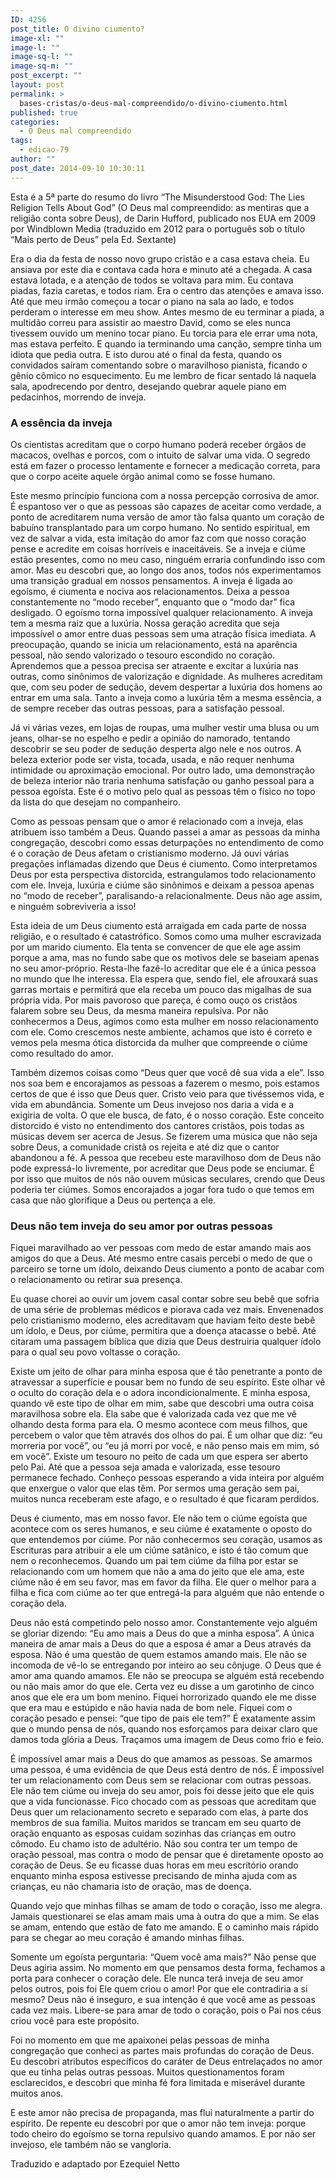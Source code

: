 ```yaml
---
ID: 4256
post_title: O divino ciumento?
image-xl: ""
image-l: ""
image-sq-l: ""
image-sq-m: ""
post_excerpt: ""
layout: post
permalink: >
  bases-cristas/o-deus-mal-compreendido/o-divino-ciumento.html
published: true
categories:
  - O Deus mal compreendido
tags:
  - edicao-79
author: ""
post_date: 2014-09-10 10:30:11
---
```

Esta é a 5ª parte do resumo do livro “The Misunderstood God: The Lies Religion Tells About God” (O Deus mal compreendido: as mentiras que a religião conta sobre Deus), de Darin Hufford, publicado nos EUA em 2009 por Windblown Media (traduzido em 2012 para o português sob o título “Mais perto de Deus” pela Ed. Sextante)

Era o dia da festa de nosso novo grupo cristão e a casa estava cheia. Eu ansiava por este dia e contava cada hora e minuto até a chegada. A casa estava lotada, e a atenção de todos se voltava para mim. Eu contava piadas, fazia caretas, e todos riam. Era o centro das atenções e amava isso. Até que meu irmão começou a tocar o piano na sala ao lado, e todos perderam o interesse em meu show. Antes mesmo de eu terminar a piada, a multidão correu para assistir ao maestro David, como se eles nunca tivessem ouvido um menino tocar piano. Eu torcia para ele errar uma nota, mas estava perfeito. E quando ia terminando uma canção, sempre tinha um idiota que pedia outra. E isto durou até o final da festa, quando os convidados saíram comentando sobre o maravilhoso pianista, ficando o gênio cômico no esquecimento. Eu me lembro de ficar sentado lá naquela sala, apodrecendo por dentro, desejando quebrar aquele piano em pedacinhos, morrendo de inveja.
<h3>A essência da inveja</h3>
Os cientistas acreditam que o corpo humano poderá receber órgãos de macacos, ovelhas e porcos, com o intuito de salvar uma vida. O segredo está em fazer o processo lentamente e fornecer a medicação correta, para que o corpo aceite aquele órgão animal como se fosse humano.

Este mesmo princípio funciona com a nossa percepção corrosiva de amor. É espantoso ver o que as pessoas são capazes de aceitar como verdade, a ponto de acreditarem numa versão de amor tão falsa quanto um coração de babuíno transplantado para um corpo humano. No sentido espiritual, em vez de salvar a vida, esta imitação do amor faz com que nosso coração pense e acredite em coisas horríveis e inaceitáveis. Se a inveja e ciúme estão presentes, como no meu caso, ninguém erraria confundindo isso com amor. Mas eu descobri que, ao longo dos anos, todos nós experimentamos uma transição gradual em nossos pensamentos.
A inveja é ligada ao egoísmo, é ciumenta e nociva aos relacionamentos. Deixa a pessoa constantemente no “modo receber”, enquanto que o “modo dar” fica desligado. O egoísmo torna impossível qualquer relacionamento. A inveja tem a mesma raiz que a luxúria. Nossa geração acredita que seja impossível o amor entre duas pessoas sem uma atração física imediata. A preocupação, quando se inicia um relacionamento, está na aparência pessoal, não sendo valorizado o tesouro escondido no coração. Aprendemos que a pessoa precisa ser atraente e excitar a luxúria nas outras, como sinônimos de valorização e dignidade. As mulheres acreditam que, com seu poder de sedução, devem despertar a luxúria dos homens ao entrar em uma sala. Tanto a inveja como a luxúria têm a mesma essência, a de sempre receber das outras pessoas, para a satisfação pessoal.

Já vi várias vezes, em lojas de roupas, uma mulher vestir uma blusa ou um jeans, olhar-se no espelho e pedir a opinião do namorado, tentando descobrir se seu poder de sedução desperta algo nele e nos outros. A beleza exterior pode ser vista, tocada, usada, e não requer nenhuma intimidade ou aproximação emocional. Por outro lado, uma demonstração de beleza interior não traria nenhuma satisfação ou ganho pessoal para a pessoa egoísta. Este é o motivo pelo qual as pessoas têm o físico no topo da lista do que desejam no companheiro.

Como as pessoas pensam que o amor é relacionado com a inveja, elas atribuem isso também a Deus. Quando passei a amar as pessoas da minha congregação, descobri como essas deturpações no entendimento de como é o coração de Deus afetam o cristianismo moderno. Já ouvi várias pregações inflamadas dizendo que Deus é ciumento. Como interpretamos Deus por esta perspectiva distorcida, estrangulamos todo relacionamento com ele. Inveja, luxúria e ciúme são sinônimos e deixam a pessoa apenas no “modo de receber”, paralisando-a relacionalmente. Deus não age assim, e ninguém sobreviveria a isso!

Esta ideia de um Deus ciumento está arraigada em cada parte de nossa religião, e o resultado é catastrófico. Somos como uma mulher escravizada por um marido ciumento. Ela tenta se convencer de que ele age assim porque a ama, mas no fundo sabe que os motivos dele se baseiam apenas no seu amor-próprio. Resta-lhe fazê-lo acreditar que ele é a única pessoa no mundo que lhe interessa. Ela espera que, sendo fiel, ele afrouxará suas garras mortais e permitirá que ela receba um pouco das migalhas de sua própria vida. Por mais pavoroso que pareça, é como ouço os cristãos falarem sobre seu Deus, da mesma maneira repulsiva. Por não conhecermos a Deus, agimos como esta mulher em nosso relacionamento com ele. Como crescemos neste ambiente, achamos que isto é correto e vemos pela mesma ótica distorcida da mulher que compreende o ciúme como resultado do amor.

Também dizemos coisas como “Deus quer que você dê sua vida a ele”. Isso nos soa bem e encorajamos as pessoas a fazerem o mesmo, pois estamos certos de que é isso que Deus quer. Cristo veio para que tivéssemos vida, e vida em abundância. Somente um Deus invejoso nos daria a vida e a exigiria de volta. O que ele busca, de fato, é o nosso coração. Este conceito distorcido é visto no entendimento dos cantores cristãos, pois todas as músicas devem ser acerca de Jesus. Se fizerem uma música que não seja sobre Deus, a comunidade cristã os rejeita e até diz que o cantor abandonou a fé. A pessoa que recebeu este maravilhoso dom de Deus não pode expressá-lo livremente, por acreditar que Deus pode se enciumar. É por isso que muitos de nós não ouvem músicas seculares, crendo que Deus poderia ter ciúmes. Somos encorajados a jogar fora tudo o que temos em casa que não glorifique a Deus ou pertença a ele.
<h3>Deus não tem inveja do seu amor por outras pessoas</h3>
Fiquei maravilhado ao ver pessoas com medo de estar amando mais aos amigos do que a Deus. Até mesmo entre casais percebi o medo de que o parceiro se torne um ídolo, deixando Deus ciumento a ponto de acabar com o relacionamento ou retirar sua presença.

Eu quase chorei ao ouvir um jovem casal contar sobre seu bebê que sofria de uma série de problemas médicos e piorava cada vez mais. Envenenados pelo cristianismo moderno, eles acreditavam que haviam feito deste bebê um ídolo, e Deus, por ciúme, permitira que a doença atacasse o bebê. Até citaram uma passagem bíblica que dizia que Deus destruiria qualquer ídolo para o qual seu povo voltasse o coração.

Existe um jeito de olhar para minha esposa que é tão penetrante a ponto de atravessar a superfície e pousar bem no fundo de seu espírito. Este olhar vê o oculto do coração dela e o adora incondicionalmente. E minha esposa, quando vê este tipo de olhar em mim, sabe que descobri uma outra coisa maravilhosa sobre ela. Ela sabe que é valorizada cada vez que me vê olhando desta forma para ela. O mesmo acontece com meus filhos, que percebem o valor que têm através dos olhos do pai. É um olhar que diz: “eu morreria por você”, ou “eu já morri por você, e não penso mais em mim, só em você”. Existe um tesouro no peito de cada um que espera ser aberto pelo Pai. Até que a pessoa seja amada e valorizada, esse tesouro permanece fechado. Conheço pessoas esperando a vida inteira por alguém que enxergue o valor que elas têm. Por sermos uma geração sem pai, muitos nunca receberam este afago, e o resultado é que ficaram perdidos.

Deus é ciumento, mas em nosso favor. Ele não tem o ciúme egoísta que acontece com os seres humanos, e seu ciúme é exatamente o oposto do que entendemos por ciúme. Por não conhecermos seu coração, usamos as Escrituras para atribuir a ele um ciúme satânico, e isto é tão comum que nem o reconhecemos.
Quando um pai tem ciúme da filha por estar se relacionando com um homem que não a ama do jeito que ele ama, este ciúme não é em seu favor, mas em favor da filha. Ele quer o melhor para a filha e fica com ciúme ao ter que entregá-la para alguém que não entende o coração dela.

Deus não está competindo pelo nosso amor. Constantemente vejo alguém se gloriar dizendo: “Eu amo mais a Deus do que a minha esposa”. A única maneira de amar mais a Deus do que a esposa é amar a Deus através da esposa. Não é uma questão de quem estamos amando mais. Ele não se incomoda de vê-lo se entregando por inteiro ao seu cônjuge. O Deus que é amor ama quando amamos. Ele não se preocupa se alguém está recebendo ou não mais amor do que ele.
Certa vez eu disse a um garotinho de cinco anos que ele era um bom menino. Fiquei horrorizado quando ele me disse que era mau e estúpido e não havia nada de bom nele. Fiquei com o coração pesado e pensei: “que tipo de pais ele tem?” É exatamente assim que o mundo pensa de nós, quando nos esforçamos para deixar claro que damos toda glória a Deus. Traçamos uma imagem de Deus como frio e feio.

É impossível amar mais a Deus do que amamos as pessoas. Se amarmos uma pessoa, é uma evidência de que Deus está dentro de nós. É impossível ter um relacionamento com Deus sem se relacionar com outras pessoas. Ele não tem ciúme ou inveja do seu amor, pois foi desse jeito que ele quis que a vida funcionasse.
Fico chocado com as pessoas que acreditam que Deus quer um relacionamento secreto e separado com elas, à parte dos membros de sua família. Muitos maridos se trancam em seu quarto de oração enquanto as esposas cuidam sozinhas das crianças em outro cômodo. Eu chamo isto de adultério. Não sou contra ter um tempo de oração pessoal, mas contra o modo de pensar que é diretamente oposto ao coração de Deus. Se eu ficasse duas horas em meu escritório orando enquanto minha esposa estivesse precisando de minha ajuda com as crianças, eu não chamaria isto de oração, mas de doença.

Quando vejo que minhas filhas se amam de todo o coração, isso me alegra. Jamais questionarei se elas amam mais uma à outra do que a mim. Se elas se amam, entendo que estão de fato me amando. E o caminho mais rápido para se chegar ao meu coração é amando minhas filhas.

Somente um egoísta perguntaria: “Quem você ama mais?” Não pense que Deus agiria assim. No momento em que pensamos desta forma, fechamos a porta para conhecer o coração dele. Ele nunca terá inveja de seu amor pelos outros, pois foi Ele quem criou o amor! Por que ele contradiria a si mesmo? Deus não é inseguro, e sua intenção é que você ame as pessoas cada vez mais. Libere-se para amar de todo o coração, pois o Pai nos céus criou você para este propósito.

Foi no momento em que me apaixonei pelas pessoas de minha congregação que conheci as partes mais profundas do coração de Deus. Eu descobri atributos específicos do caráter de Deus entrelaçados no amor que eu tinha pelas outras pessoas. Muitos questionamentos foram esclarecidos, e descobri que minha fé fora limitada e miserável durante muitos anos.

E este amor não precisa de propaganda, mas flui naturalmente a partir do espírito. De repente eu descobri por que o amor não tem inveja: porque todo cheiro do egoísmo se torna repulsivo quando amamos. E por não ser invejoso, ele também não se vangloria.

Traduzido e adaptado por Ezequiel Netto